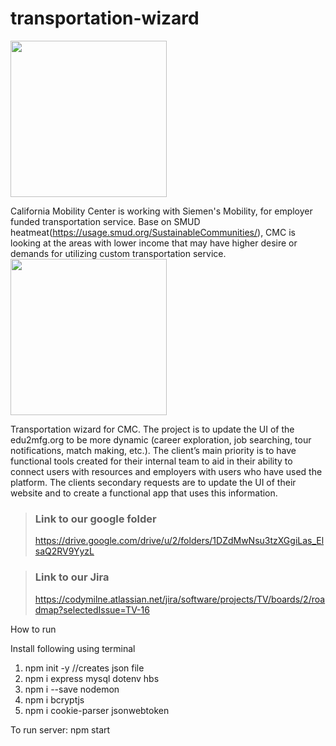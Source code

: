 # transportation-wizard
<img src="https://i.imgur.com/mpdO0eb.png"  width="250" />

California Mobility Center is working with Siemen's Mobility, for employer funded transportation service. Base on SMUD heatmeat(https://usage.smud.org/SustainableCommunities/), CMC is looking at the areas with lower income that may have higher desire or demands for utilizing custom transportation service.
<img src="https://i.imgur.com/8m7fN0B.png"  width="250" />






Transportation wizard for CMC. The project is to update the UI of the edu2mfg.org to be more dynamic (career exploration, job searching, tour notifications, match making, etc.). The client’s main priority is to have functional tools created for their internal team to aid in their ability to connect users with resources and employers with users who have used the platform. The clients secondary requests are to update the UI of their website and to create a functional app that uses this information. 


>### Link to our google folder
>https://drive.google.com/drive/u/2/folders/1DZdMwNsu3tzXGgiLas_ElsaQ2RV9YyzL

>### Link to our Jira
>https://codymilne.atlassian.net/jira/software/projects/TV/boards/2/roadmap?selectedIssue=TV-16

How to run

Install following using terminal 

1. npm init -y  //creates json file 
2. npm i express mysql dotenv hbs
3. npm i --save nodemon
4. npm i bcryptjs
5. npm i cookie-parser jsonwebtoken

To run server: npm start 
